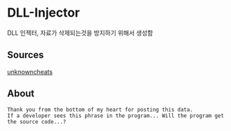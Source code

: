 # DLL-Injector
DLL 인젝터, 자료가 삭제되는것을 방지하기 위해서 생성함

## Sources
[unknowncheats](https://www.unknowncheats.me/forum/general-programming-and-reversing/209939-alisaalis-manual-map-dll-injector-x86-x64.html)

## About
```
Thank you from the bottom of my heart for posting this data.
If a developer sees this phrase in the program... Will the program get the source code...?
```
